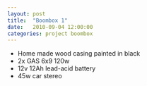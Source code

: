 ```yaml
---
layout: post
title:  "Boombox 1"
date:   2010-09-04 12:00:00
categories: project boombox
---
```


- Home made wood casing painted in black
- 2x GAS 6x9 120w
- 12v 12Ah lead-acid battery
- 45w car stereo